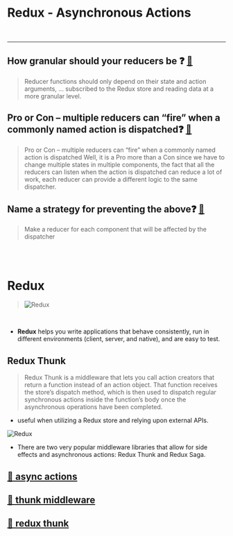 # Redux - Asynchronous Actions

<br>
<hr>

## How granular should your reducers be ❓ [📁]()

> Reducer functions should only depend on their state and action arguments, ... subscribed to the Redux store and reading data at a more granular level.

## Pro or Con – multiple reducers can “fire” when a commonly named action is dispatched❓ [📁](https://sayefdeen.github.io/reading-notes401/class-38)

> Pro or Con – multiple reducers can “fire” when a commonly named action is dispatched
> Well, it is a Pro more than a Con since we have to change multiple states in multiple components, the fact that all the reducers can listen when the action is dispatched can reduce a lot of work, each reducer can provide a different logic to the same dispatcher.

## Name a strategy for preventing the above❓ [📁]()

> Make a reducer for each component that will be affected by the dispatcher

<br>
<br>

# Redux

> ![Redux](https://labs.tadigital.com/wp-content/uploads/2020/04/getting-started-with-redux-1096x453.png)

<br>

- **Redux** helps you write applications that behave consistently, run in different environments (client, server, and native), and are easy to test.

## Redux Thunk

> Redux Thunk is a middleware that lets you call action creators that return a function instead of an action object. That function receives the store’s dispatch method, which is then used to dispatch regular synchronous actions inside the function’s body once the asynchronous operations have been completed.

- useful when utilizing a Redux store and relying upon external APIs.

![Redux](https://redux.js.org/assets/images/ReduxAsyncDataFlowDiagram-d97ff38a0f4da0f327163170ccc13e80.gif)

- There are two very popular middleware libraries that allow for side effects and asynchronous actions: Redux Thunk and Redux Saga.

## [📌 async actions](https://redux.js.org/tutorials/fundamentals/part-6-async-logic) <br>

## [📌 thunk middleware ](https://github.com/reduxjs/redux-thunk) <br>

## [📌 redux thunk](https://alligator.io/redux/redux-thunk/) <br>
